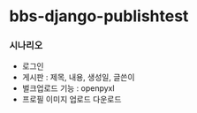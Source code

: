 # bbs-django-publishtest

### 시나리오
- 로그인
- 게시판 : 제목, 내용, 생성일, 글쓴이
- 벌크업로드 기능 : openpyxl
- 프로필 이미지 업로드 다운로드

